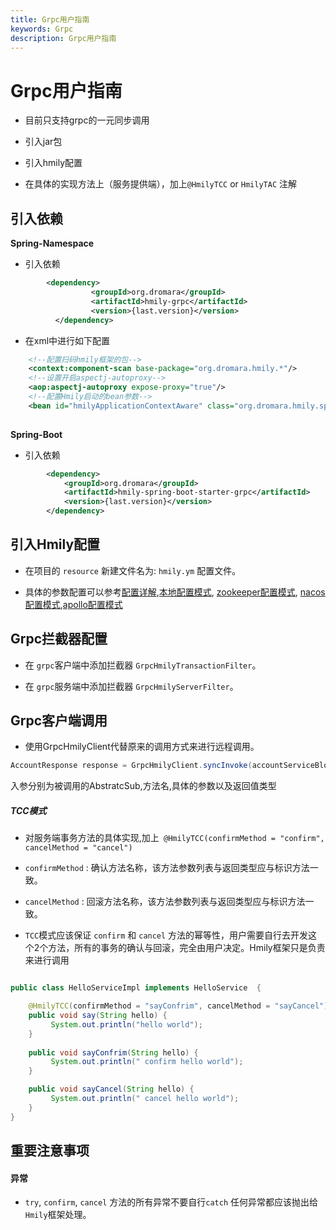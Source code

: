 ```yaml
---
title: Grpc用户指南
keywords: Grpc
description: Grpc用户指南
---
```


# Grpc用户指南

* 目前只支持grpc的一元同步调用

* 引入jar包

* 引入hmily配置

* 在具体的实现方法上（服务提供端），加上`@HmilyTCC` or `HmilyTAC` 注解

## 引入依赖

**Spring-Namespace**      

  * 引入依赖     
   
```xml
        <dependency>
                  <groupId>org.dromara</groupId>
                  <artifactId>hmily-grpc</artifactId>
                  <version>{last.version}</version>
          </dependency>
```
* 在xml中进行如下配置          
```xml
    <!--配置扫码hmily框架的包-->
    <context:component-scan base-package="org.dromara.hmily.*"/>
    <!--设置开启aspectj-autoproxy-->
    <aop:aspectj-autoproxy expose-proxy="true"/>
    <!--配置Hmily启动的bean参数-->
    <bean id="hmilyApplicationContextAware" class="org.dromara.hmily.spring.HmilyApplicationContextAware"/>
 
```

**Spring-Boot**      

 * 引入依赖        
```xml
        <dependency>
            <groupId>org.dromara</groupId>
            <artifactId>hmily-spring-boot-starter-grpc</artifactId>
            <version>{last.version}</version>
        </dependency>
```
## 引入Hmily配置

* 在项目的 `resource` 新建文件名为: `hmily.ym` 配置文件。

* 具体的参数配置可以参考[配置详解](../config),[本地配置模式](../config-local), [zookeeper配置模式](../config-zookeeper), [nacos配置模式](../config-nacos),[apollo配置模式](../config-apollo)

## Grpc拦截器配置

* 在 `grpc`客户端中添加拦截器 `GrpcHmilyTransactionFilter`。
+ 在 `grpc`服务端中添加拦截器 `GrpcHmilyServerFilter`。

## Grpc客户端调用

* 使用GrpcHmilyClient代替原来的调用方式来进行远程调用。

```java
AccountResponse response = GrpcHmilyClient.syncInvoke(accountServiceBlockingStub, "payment", request, AccountResponse.class);
```
入参分别为被调用的AbstratcSub,方法名,具体的参数以及返回值类型

##### TCC模式

 * 对服务端事务方法的具体实现,加上` @HmilyTCC(confirmMethod = "confirm", cancelMethod = "cancel")`

 * `confirmMethod` : 确认方法名称，该方法参数列表与返回类型应与标识方法一致。

 * `cancelMethod` :  回滚方法名称，该方法参数列表与返回类型应与标识方法一致。
 
 * `TCC`模式应该保证 `confirm` 和 `cancel` 方法的幂等性，用户需要自行去开发这个2个方法，所有的事务的确认与回滚，完全由用户决定。Hmily框架只是负责来进行调用

```java

public class HelloServiceImpl implements HelloService  {

    @HmilyTCC(confirmMethod = "sayConfrim", cancelMethod = "sayCancel")
    public void say(String hello) {
         System.out.println("hello world");
    }
    
    public void sayConfrim(String hello) {
         System.out.println(" confirm hello world");
    }

    public void sayCancel(String hello) {
         System.out.println(" cancel hello world");
    }
}
``` 


## 重要注意事项

#### 异常
  
  * `try`, `confirm`, `cancel` 方法的所有异常不要自行`catch` 任何异常都应该抛出给 `Hmily`框架处理。